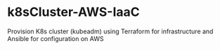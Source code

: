 # k8sCluster-AWS-IaaC
Provision K8s cluster (kubeadm) using Terraform for infrastructure and Ansible for configuration on AWS 
